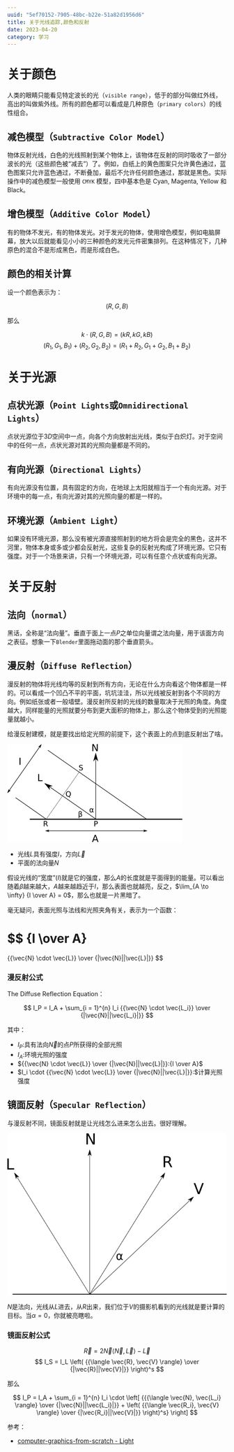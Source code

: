 ```yaml
---
uuid: "5ef70152-7905-48bc-b22e-51a82d1956d6"
title: 关于光线追踪,颜色和反射
date: 2023-04-20
category: 学习
---
```

# 关于颜色

人类的眼睛只能看见特定波长的光（`visible range`），低于的部分叫做红外线，高出的叫做紫外线。所有的颜色都可以看成是几种原色（`primary colors`）的线性组合。

## 减色模型（`Subtractive Color Model`）

物体反射光线，白色的光线照射到某个物体上，该物体在反射的同时吸收了一部分波长的光（这些颜色被“减去”）了。例如，白纸上的黄色图案只允许黄色通过，蓝色图案只允许蓝色通过，不断叠加，最后不允许任何颜色通过，那就是黑色。实际操作中的减色模型一般使用 `CMYK` 模型，四中基本色是 Cyan, Magenta, Yellow 和 Black。

## 增色模型（`Additive Color Model`）

有的物体不发光，有的物体发光。对于发光的物体，使用增色模型，例如电脑屏幕，放大以后就能看见小小的三种颜色的发光元件密集排列。在这种情况下，几种原色的混合不是形成黑色，而是形成白色。

## 颜色的相关计算

设一个颜色表示为：

$$
(R,G,B)
$$

那么

$$
k\cdot(R,G,B) = (kR,kG,kB)
$$
$$
(R_1,G_1,B_1)+(R_2,G_2,B_2)=(R_1+R_2,G_1+G_2,B_1+B_2)
$$

# 关于光源

## 点状光源（`Point Lights`或`Omnidirectional Lights`）

点状光源位于$3D$空间中一点，向各个方向放射出光线，类似于白炽灯。对于空间中的任何一点，点状光源对其的光照向量都是不同的。

## 有向光源（`Directional Lights`）

有向光源没有位置，具有固定的方向，在地球上太阳就相当于一个有向光源。对于环境中的每一点，有向光源对其的光照向量的都是一样的。

## 环境光源（`Ambient Light`）

如果没有环境光源，那么没有被光源直接照射到的地方将会是完全的黑色，这并不河里，物体本身或多或少都会反射光，这些复杂的反射光构成了环境光源。它只有强度。对于一个场景来讲，只有一个环境光源，可以有任意个点状或有向光源。

# 关于反射

## 法向（`normal`）

黑话，全称是“法向量”。垂直于面上一点$P$之单位向量谓之法向量，用于该面方向 之表征。想象一下`Blender`里面拖动面的那个垂直箭头。

## 漫反射（`Diffuse Reflection`）

漫反射的物体将光线均等的反射到所有方向，无论在什么方向看这个物体都是一样的。可以看成一个凹凸不平的平面，坑坑洼洼，所以光线被反射到各个不同的方向。例如纸张或者一般墙壁。漫反射所反射的光线的数量取决于光照的角度。角度越大，同样能量的光照就要分布到更大面积的物体上，那么这个物体受到的光照能量就越小。

给漫反射建模，就是要找出给定光照的前提下，这个表面上的点到底反射出了啥。

![漫反射](./assets/06-diffuse-diagram.png)

- 光线$L$具有强度$I$，方向$\vec L$
- 平面的法向量$N$

假设光线的“宽度”($I$)就是它的强度，那么$A$的长度就是平面得到的能量。可以看出随着$\beta$越来越大，$A$越来越趋近于$I$，那么表面也就越亮，反之，$\lim_{A \to \infty} {I \over A} = 0$，那么也就是一片黑暗了。

毫无疑问，表面光照与法线和光照夹角有关，表示为一个函数：

$$
{I \over A} 
=
{{\vec{N} \cdot \vec{L}} \over {|\vec{N}||\vec{L}|}}
$$

### 漫反射公式

The Diffuse Reflection Equation：

$$
I_P = 
I_A 
+ 
\sum_{i = 1}^{n} I_i 
    {{\vec{N} \cdot \vec{L_i}} 
    \over 
    {|\vec{N}||\vec{L_i}|}}
$$

其中：

- $I_P:$具有法向$\vec N$的点$P$所获得的全部光照
- $I_A:$环境光照的强度
- ${{\vec{N} \cdot \vec{L}} \over {|\vec{N}||\vec{L}|}}:{I \over A}$
- $I_i \cdot {{\vec{N} \cdot \vec{L}} \over {|\vec{N}||\vec{L}|}}:$计算光照强度

## 镜面反射（`Specular Reflection`）

与漫反射不同，镜面反射就是让光线怎么进来怎么出去。很好理解。

![镜面反射](./assets/07-specular-diagram.png)

$N$是法向，光线从$L$进去，从$R$出来，我们位于$V$的摄影机看到的光线就是要计算的目标。当$\alpha=0$，你就被亮瞎啦。

### 镜面反射公式

$$
\vec{R} = 2\vec{N} \langle \vec{N}, \vec{L} \rangle - \vec{L}
$$
$$
I_S = I_L \left( {{\langle \vec{R}, \vec{V} \rangle} \over {|\vec{R}||\vec{V}|}} \right)^s
$$

那么

$$
I_P = I_A + \sum_{i = 1}^{n} I_i \cdot \left[ {{{\langle \vec{N}, \vec{L_i} \rangle} \over {|\vec{N}||\vec{L_i}|}} + \left( {{\langle \vec{R_i}, \vec{V} \rangle} \over {|\vec{R_i}||\vec{V}|}} \right)^s} \right]
$$

参考：

- [computer-graphics-from-scratch - Light](https://www.gabrielgambetta.com/computer-graphics-from-scratch/03-light.html)